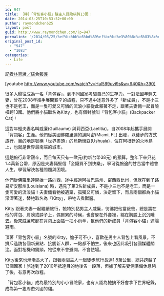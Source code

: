 ```yaml
---
id: 947
title: ［轉］「背包客小貓」隨主人冒險橫跨13國！
date: 2014-03-25T10:53:52+00:00
author: raymondchen625
layout: post
guid: http://www.raymondchen.com/?p=947
permalink: '/2014/03/25/%ef%bc%bb%e8%bd%89%ef%bc%bd%e3%80%8c%e8%83%8c%e5%8c%85%e5%ae%a2%e5%b0%8f%e8%b2%93%e3%80%8d%e9%9a%a8%e4%b8%bb%e4%ba%ba%e5%86%92%e9%9a%aa%e6%a9%ab%e8%b7%a813%e5%9c%8b%ef%bc%81/'
original_post_id:
  - "947"
  - "1083"
categories:
  - Life
---
```

[記者林育綾／綜合報導](http://www.ettoday.net/news/20120314/31530-1.htm)

[youtube http://www.youtube.com/watch?v=Hul589uvi9s&w=640&h=390]

很多人嚮往成為一名「背包客」，到不同國家考驗自己的生存力。一對法國年輕夫妻，曾在2008年攜手展開艱辛的旅程，只不過中途意外多了「新成員」，不是小三也不是老王，而是一隻可愛又可憐的流浪小貓從此賴著不走，跟著夫妻倆一起冒險橫跨13國。他們將小貓取名為Kitty，也有個封號叫「背包客小貓」(Backpacker Cat)！

這對年輕夫妻名叫威廉(Guillaume) 與莉西亞(Laetitia)，自2008年起攜手展開「背包客」生涯。他們從美國佛羅里達的邁阿密(Miami, FL) 出發，以徒步的方式旅行，目的地是號稱「世界盡頭」的烏斯懷亞(Ushuaia)，位在阿根廷的火地島上，也就是世界最南端的城市。

這趟旅行非常艱辛，而且每天只有一歐元(約新台幣38元) 的預算，整年下來只花1.4萬新台幣，原因是夫妻倆堅信「金錢買不到快樂」，寧可從旅途的甘苦當中體會人生，學習解決各種問題與困境。

他們從佛羅里達開始一路向西，途中經過阿拉巴馬州、密西西比州，但就在到了路易斯安那州(Louisiana) 時，遇見了第3名新成員，不是小三也不是老王，而是一隻可愛的流浪貓！夫妻倆看牠被遺棄，孤獨又可憐，決定留下，而且兩個都為小貓深深著迷，替牠取名為「Kitty」，帶牠去看獸醫。

Kitty 跟著夫妻一起繼續旅行，牠特別黏男主人威廉，彷彿把他當爸爸，總是窩在他的背包、肩膀或脖子上，偶爾累的時候，也會躲在外套裡，縮在胸膛上沉沉睡去。後來威廉乾脆在背包上面插一把小雨傘，幫他們的新成員「背包客小貓」遮陽避雨。

頂著「背包客小貓」名號的Kitty，膽子可不小，喜歡在男主人背包上看風景，不排斥造訪各個新景點、接觸新人群，一點都不怕生，後來也因此吸引各國媒體關注。面對相機和鏡頭，牠從來不會避開，不會怯場。

Kitty後來也漸漸長大了，跟著兩個主人一起徒步旅行長達1.8萬公里，總共跨越了13個國家！旅途到了2010年抵達目的地後告一段落，但據了解夫妻倆準備休息夠了後，有意再次啟程。

「背包客小貓」成為最特別的小小冒險家，也有人認為牠搞不好會拿下世界紀錄，成為第一隻周遊列國的貓。